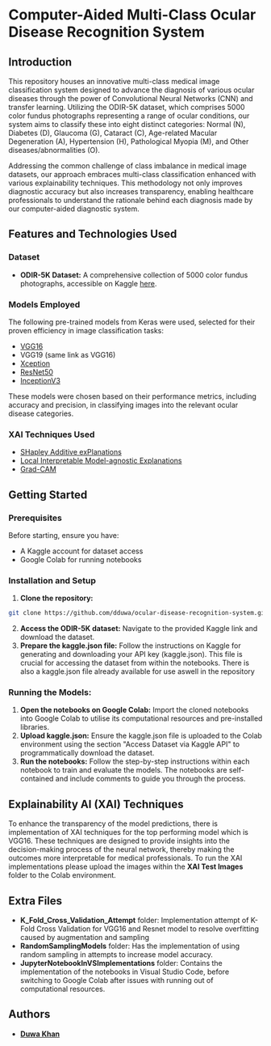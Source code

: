 # Computer-Aided Multi-Class Ocular Disease Recognition System

## Introduction
This repository houses an innovative multi-class medical image classification system designed to advance the diagnosis of various ocular diseases through the power of Convolutional Neural Networks (CNN) and transfer learning. Utilizing the ODIR-5K dataset, which comprises 5000 color fundus photographs representing a range of ocular conditions, our system aims to classify these into eight distinct categories: Normal (N), Diabetes (D), Glaucoma (G), Cataract (C), Age-related Macular Degeneration (A), Hypertension (H), Pathological Myopia (M), and Other diseases/abnormalities (O).

Addressing the common challenge of class imbalance in medical image datasets, our approach embraces multi-class classification enhanced with various explainability techniques. This methodology not only improves diagnostic accuracy but also increases transparency, enabling healthcare professionals to understand the rationale behind each diagnosis made by our computer-aided diagnostic system.

## Features and Technologies Used
### Dataset
- **ODIR-5K Dataset:** A comprehensive collection of 5000 color fundus photographs, accessible on Kaggle [here](https://www.kaggle.com/datasets/andrewmvd/ocular-disease-recognition-odir5k/suggestions?status=pending&yourSuggestions=true).

### Models Employed
The following pre-trained models from Keras were used, selected for their proven efficiency in image classification tasks:
- [VGG16](https://keras.io/2.16/api/applications/vgg/)
- VGG19 (same link as VGG16)
- [Xception](https://keras.io/2.16/api/applications/xception/)
- [ResNet50](https://keras.io/2.16/api/applications/resnet/)
- [InceptionV3](https://keras.io/2.16/api/applications/inceptionv3/)

These models were chosen based on their performance metrics, including accuracy and precision, in classifying images into the relevant ocular disease categories.

### XAI Techniques Used 
- [SHapley Additive exPlanations](https://keras.io/2.16/api/applications/resnet/)
- [Local Interpretable Model-agnostic Explanations](https://github.com/marcotcr/lime/blob/master/doc/notebooks/Tutorial%20-%20Image%20Classification%20Keras.ipynb)
- [Grad-CAM](https://raghakot.github.io/keras-vis/)

## Getting Started

### Prerequisites
Before starting, ensure you have:
- A Kaggle account for dataset access
- Google Colab for running notebooks

### Installation and Setup
1. **Clone the repository:**
```bash
git clone https://github.com/dduwa/ocular-disease-recognition-system.git
```
2. **Access the ODIR-5K dataset:** Navigate to the provided Kaggle link and download the dataset.
3. **Prepare the kaggle.json file:** Follow the instructions on Kaggle for generating and downloading your API key (kaggle.json). This file is crucial for accessing the dataset from within the notebooks. There is also a kaggle.json file already available for use aswell in the repository

### Running the Models: 
1. **Open the notebooks on Google Colab:** Import the cloned notebooks into Google Colab to utilise its computational resources and pre-installed libraries.
2. **Upload kaggle.json:** Ensure the kaggle.json file is uploaded to the Colab environment using the section "Access Dataset via Kaggle API" to programmatically download the dataset.
3. **Run the notebooks:** Follow the step-by-step instructions within each notebook to train and evaluate the models. The notebooks are self-contained and include comments to guide you through the process.

## Explainability AI (XAI) Techniques 
To enhance the transparency of the model predictions, there is implementation of XAI techniques for the top performing model which is VGG16. These techniques are designed to provide insights into the decision-making process of the neural network, thereby making the outcomes more interpretable for medical professionals. To run the XAI implementations please upload the images within the **XAI Test Images** folder to the Colab environment. 

## Extra Files 
- **K_Fold_Cross_Validation_Attempt** folder: Implementation attempt of K-Fold Cross Validation for VGG16 and Resnet model to resolve overfitting caused by augmentation and sampling 
- **RandomSamplingModels** folder: Has the implementation of using random sampling in attempts to increase model accuracy. 
- **JupyterNotebookInVSImplementations** folder: Contains the implementation of the notebooks in Visual Studio Code, before switching to Google Colab after issues with running out of computational resources. 

## Authors
- **[Duwa Khan](https://github.com/dduwa)**
